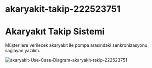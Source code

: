 # akaryakit-takip-222523751
# Akaryakıt Takip Sistemi
Müşterilere verilecek akaryakıt ile pompa arasındaki senkronizasyonu sağlayan yazılım.

![akaryakit-Use-Case-Diagram-akaryakit-takip-222523751](https://user-images.githubusercontent.com/129532105/235374728-8444d9a1-2995-4159-a124-d46d4184c21c.png)

